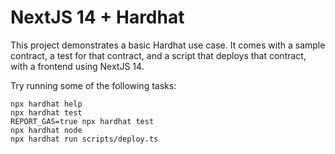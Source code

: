 # NextJS 14 + Hardhat

This project demonstrates a basic Hardhat use case. It comes with a sample contract, a test for that contract, and a script that deploys that contract, with a frontend using NextJS 14.

Try running some of the following tasks:

```shell
npx hardhat help
npx hardhat test
REPORT_GAS=true npx hardhat test
npx hardhat node
npx hardhat run scripts/deploy.ts
```
